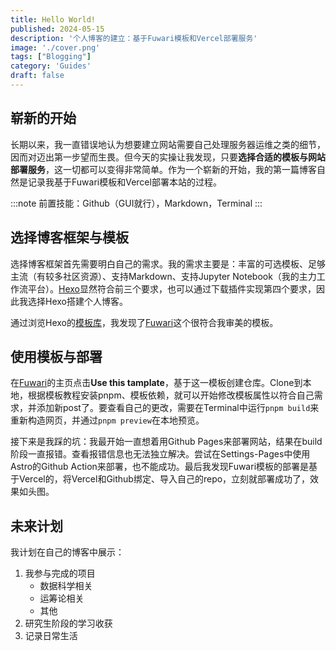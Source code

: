 ```yaml
---
title: Hello World!
published: 2024-05-15
description: '个人博客的建立：基于Fuwari模板和Vercel部署服务'
image: './cover.png'
tags: ["Blogging"]
category: 'Guides'
draft: false 
---
```


## 崭新的开始
长期以来，我一直错误地认为想要建立网站需要自己处理服务器运维之类的细节，因而对迈出第一步望而生畏。但今天的实操让我发现，只要**选择合适的模板与网站部署服务**，这一切都可以变得非常简单。作为一个崭新的开始，我的第一篇博客自然是记录我基于Fuwari模板和Vercel部署本站的过程。

:::note
前置技能：Github（GUI就行），Markdown，Terminal
:::

## 选择博客框架与模板
选择博客框架首先需要明白自己的需求。我的需求主要是：丰富的可选模板、足够主流（有较多社区资源）、支持Markdown、支持Jupyter Notebook（我的主力工作流平台）。[Hexo](https://hexo.io/zh-cn/)显然符合前三个要求，也可以通过下载插件实现第四个要求，因此我选择Hexo搭建个人博客。

通过浏览Hexo的[模板库](https://hexo.io/themes/)，我发现了[Fuwari](https://github.com/saicaca/fuwari)这个很符合我审美的模板。

## 使用模板与部署
在[Fuwari](https://github.com/saicaca/fuwari)的主页点击**Use this tamplate**，基于这一模板创建仓库。Clone到本地，根据模板教程安装pnpm、模板依赖，就可以开始修改模板属性以符合自己需求，并添加新post了。要查看自己的更改，需要在Terminal中运行`pnpm build`来重新构造网页，并通过`pnpm preview`在本地预览。

接下来是我踩的坑：我最开始一直想着用Github Pages来部署网站，结果在build阶段一直报错。查看报错信息也无法独立解决。尝试在Settings-Pages中使用Astro的Github Action来部署，也不能成功。最后我发现Fuwari模板的部署是基于Vercel的，将Vercel和Github绑定、导入自己的repo，立刻就部署成功了，效果如头图。

## 未来计划

我计划在自己的博客中展示：

1. 我参与完成的项目
    - 数据科学相关
    - 运筹论相关
    - 其他
2. 研究生阶段的学习收获
3. 记录日常生活